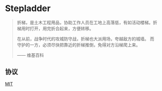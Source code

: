 Stepladder
==========

> 折梯，是土木工程用品，协助工作人员在工地上高落低，有如活动楼梯。折梯用时打开，用完折合起来，方便转移。
>
> 在从前，战争时代的攻城防守战，折梯也大派用场，夸越敌方的城墙。 而守护的一方，必须尽快把靠近的折梯推倒，免得对方沿梯爬上来。
>
> —— 维基百科

协议
----

[MIT](LICENSE)
